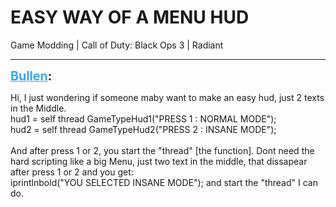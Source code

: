 # EASY WAY OF A MENU HUD
Game Modding | Call of Duty: Black Ops 3 | Radiant

---
<strong style="font-size: 1.4em;"><span style="text-decoration: underline;text-decoration-color: #34a7f9;"><span style="color:#34a7f9;">Bullen</span></span>:</strong>

<p>Hi, I just wondering if someone maby want to make an easy hud, just 2 texts in the Middle.<br />hud1 = self thread GameTypeHud1(&quot;PRESS 1 : NORMAL MODE&quot;);<br />hud2 = self thread GameTypeHud2(&quot;PRESS 2 : INSANE MODE&quot;);<br /><br />And after press 1 or 2, you start the &quot;thread&quot; [the function]. Dont need the hard scripting like a big Menu, just two text in the middle, that dissapear after press 1 or 2 and you get:<br />iprintlnbold(&quot;YOU SELECTED INSANE MODE&quot;); and start the &quot;thread&quot; I can do.</p>
